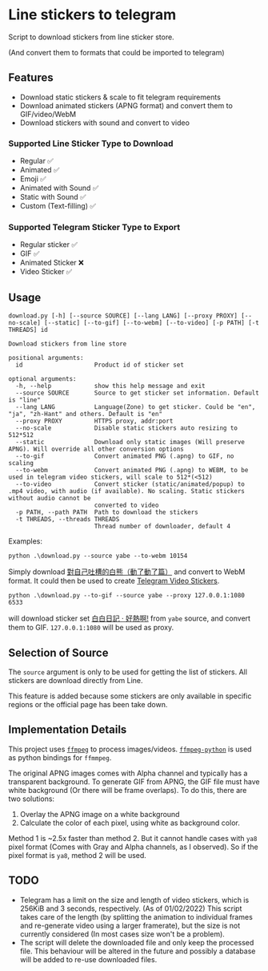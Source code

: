 # Line stickers to telegram

Script to download stickers from line sticker store.

(And convert them to formats that could be imported to telegram)

## Features
- Download static stickers & scale to fit telegram requirements
- Download animated stickers (APNG format) and convert them to GIF/video/WebM
- Download stickers with sound and convert to video

### Supported Line Sticker Type to Download
- Regular ✅
- Animated ✅
- Emoji ✅
- Animated with Sound ✅
- Static with Sound ✅
- Custom (Text-filling) ✅

### Supported Telegram Sticker Type to Export
- Regular sticker ✅
- GIF ✅
- Animated Sticker ❌
- Video Sticker ✅
## Usage
```
download.py [-h] [--source SOURCE] [--lang LANG] [--proxy PROXY] [--no-scale] [--static] [--to-gif] [--to-webm] [--to-video] [-p PATH] [-t THREADS] id
```

```
Download stickers from line store

positional arguments:
  id                    Product id of sticker set

optional arguments:
  -h, --help            show this help message and exit
  --source SOURCE       Source to get sticker set information. Default is "line"
  --lang LANG           Language(Zone) to get sticker. Could be "en", "ja", "zh-Hant" and others. Default is "en"
  --proxy PROXY         HTTPS proxy, addr:port
  --no-scale            Disable static stickers auto resizing to 512*512
  --static              Download only static images (Will preserve APNG). Will override all other conversion options
  --to-gif              Convert animated PNG (.apng) to GIF, no scaling
  --to-webm             Convert animated PNG (.apng) to WEBM, to be used in telegram video stickers, will scale to 512*(<512)
  --to-video            Convert sticker (static/animated/popup) to .mp4 video, with audio (if available). No scaling. Static stickers without audio cannot be
                        converted to video
  -p PATH, --path PATH  Path to download the stickers
  -t THREADS, --threads THREADS
                        Thread number of downloader, default 4
```
Examples:

```
python .\download.py --source yabe --to-webm 10154
```

Simply download [對自己吐槽的白熊（動了動了篇）](https://yabeline.tw/Stickers_Data.php?Number=10154) and convert to WebM format.
It could then be used to create [Telegram Video Stickers](https://core.telegram.org/stickers#video-stickers).

```
python .\download.py --to-gif --source yabe --proxy 127.0.0.1:1080 6533
```
will download sticker set [白白日記 · 好熱啊!](https://yabeline.tw/Stickers_Data.php?Number=6533) from `yabe` source, and convert them to GIF. `127.0.0.1:1080` will be used as proxy.
## Selection of Source
The `source` argument is only to be used for getting the list of stickers. All stickers are download directly from Line.

This feature is added because some stickers are only available in specific regions or the official page has been take down.

## Implementation Details

This project uses [`ffmpeg`](https://www.ffmpeg.org/) to process images/videos. [`ffmpeg-python`](https://github.com/kkroening/ffmpeg-python) is used as python bindings for `ffmmpeg`.    

The original APNG images comes with Alpha channel and typically has a transparent background. To generate GIF from APNG, the GIF file must have white background (Or there will be frame overlaps). To do this, there are two solutions:

1. Overlay the APNG image on a white background
2. Calculate the color of each pixel, using white as background color.

Method 1 is ~2.5x faster than method 2. But it cannot handle cases with `ya8` pixel format (Comes with Gray and Alpha channels, as I observed). So if the pixel format is `ya8`, method 2 will be used.

## TODO

- Telegram has a limit on the size and length of video stickers, which is 256KiB and 3 seconds, respectively. (As of 01/02/2022)
This script takes care of the length (by splitting the animation to individual frames and re-generate video using a larger framerate),
but the size is not currently considered (In most cases size won't be a problem).
- The script will delete the downloaded file and only keep the processed file. 
This behaviour will be altered in the future and possibly a database will be added to re-use downloaded files.
